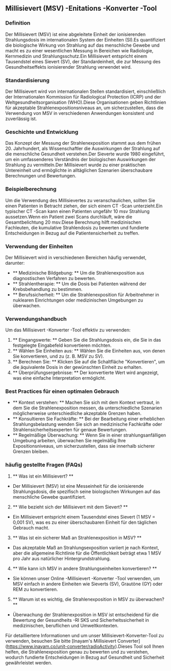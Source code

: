 ## Millisievert (MSV) -Enitations -Konverter -Tool

### Definition
Der Millisievert (MSV) ist eine abgeleitete Einheit der ionisierenden Strahlungsdosis im internationalen System der Einheiten (SI).Es quantifiziert die biologische Wirkung von Strahlung auf das menschliche Gewebe und macht es zu einer wesentlichen Messung in Bereichen wie Radiologie, Kernmedizin und Strahlungsschutz.Ein Millisievert entspricht einem Tausendstel eines Sievert (SV), der Standardeinheit, die zur Messung des Gesundheitseffekts ionisierender Strahlung verwendet wird.

### Standardisierung
Der Millisievert wird von internationalen Stellen standardisiert, einschließlich der Internationalen Kommission für Radiological Protection (ICRP) und der Weltgesundheitsorganisation (WHO).Diese Organisationen geben Richtlinien für akzeptable Strahlenexpositionsniveaus an, um sicherzustellen, dass die Verwendung von MSV in verschiedenen Anwendungen konsistent und zuverlässig ist.

### Geschichte und Entwicklung
Das Konzept der Messung der Strahlenexposition stammt aus dem frühen 20. Jahrhundert, als Wissenschaftler die Auswirkungen der Strahlung auf die menschliche Gesundheit verstehen.Der Sieverte wurde 1980 eingeführt, um ein umfassenderes Verständnis der biologischen Auswirkungen der Strahlung zu vermitteln.Der Millisievert wurde zu einer praktischen Untereinheit und ermöglichte in alltäglichen Szenarien überschaubare Berechnungen und Bewertungen.

### Beispielberechnung
Um die Verwendung des Millisievertes zu veranschaulichen, sollten Sie einen Patienten in Betracht ziehen, der sich einem CT -Scan unterzieht.Ein typischer CT -Scan kann einen Patienten ungefähr 10 msv Strahlung aussetzen.Wenn ein Patient zwei Scans durchläuft, wäre die Gesamtbelichtung 20 msv.Diese Berechnung hilft medizinischen Fachleuten, die kumulative Strahlendosis zu bewerten und fundierte Entscheidungen in Bezug auf die Patientensicherheit zu treffen.

### Verwendung der Einheiten
Der Millisievert wird in verschiedenen Bereichen häufig verwendet, darunter:
- ** Medizinische Bildgebung: ** Um die Strahlenexposition aus diagnostischen Verfahren zu bewerten.
- ** Strahlentherapie: ** Um die Dosis bei Patienten während der Krebsbehandlung zu bestimmen.
- ** Berufssicherheit: ** Um die Strahlenexposition für Arbeitnehmer in nuklearen Einrichtungen oder medizinischen Umgebungen zu überwachen.

### Verwendungshandbuch
Um das Millisievert -Konverter -Tool effektiv zu verwenden:
1. ** Eingangswerte: ** Geben Sie die Strahlungsdosis ein, die Sie in das festgelegte Eingabefeld konvertieren möchten.
2. ** Wählen Sie Einheiten aus: ** Wählen Sie die Einheiten aus, von denen Sie konvertieren, und zu (z. B. MSV zu SV).
3. ** Berechnen Sie: ** Klicken Sie auf die Schaltfläche "Konvertieren", um die äquivalente Dosis in der gewünschten Einheit zu erhalten.
4. ** Überprüfungsergebnisse: ** Der konvertierte Wert wird angezeigt, was eine einfache Interpretation ermöglicht.

### Best Practices für einen optimalen Gebrauch
- ** Kontext verstehen: ** Machen Sie sich mit dem Kontext vertraut, in dem Sie die Strahlenexposition messen, da unterschiedliche Szenarien möglicherweise unterschiedliche akzeptable Grenzen haben.
- ** Konsultieren Sie Fachkräfte: ** Bei der Bearbeitung einer erheblichen Strahlungsbelastung wenden Sie sich an medizinische Fachkräfte oder Strahlensicherheitsexperten für genaue Bewertungen.
- ** Regelmäßige Überwachung: ** Wenn Sie in einer strahlungsanfälligen Umgebung arbeiten, überwachen Sie regelmäßig Ihre Expositionsniveaus, um sicherzustellen, dass sie innerhalb sicherer Grenzen bleiben.

### häufig gestellte Fragen (FAQs)

1. ** Was ist ein Millisievert? **
- Der Millisievert (MSV) ist eine Messeinheit für die ionisierende Strahlungsdosis, die spezifisch seine biologischen Wirkungen auf das menschliche Gewebe quantifiziert.

2. ** Wie bezieht sich der Millisievert mit dem Sievert? **
- Ein Millisievert entspricht einem Tausendstel eines Sievert (1 MSV = 0,001 SV), was es zu einer überschaubaren Einheit für den täglichen Gebrauch macht.

3. ** Was ist ein sicherer Maß an Strahlenexposition in MSV? **
- Das akzeptable Maß an Strahlungsexposition variiert je nach Kontext, aber die allgemeine Richtlinie für die Öffentlichkeit beträgt etwa 1 MSV pro Jahr aus natürlicher Hintergrundstrahlung.

4. ** Wie kann ich MSV in andere Strahlungseinheiten konvertieren? **
- Sie können unser Online -Millisievert -Konverter -Tool verwenden, um MSV einfach in andere Einheiten wie Sieverts (SV), Grautöne (GY) oder REM zu konvertieren.

5. ** Warum ist es wichtig, die Strahlenexposition in MSV zu überwachen? **
- Überwachung der Strahlenexposition in MSV ist entscheidend für die Bewertung der Gesundheits -RI SKS und Sicherheitssicherheit in medizinischen, beruflichen und Umweltkontexten.

Für detailliertere Informationen und um unser Millisievert-Konverter-Tool zu verwenden, besuchen Sie bitte [Inayam's Millisievert Converter] (https://www.inayam.co/unit-converter/radioActivity).Dieses Tool soll Ihnen helfen, die Strahlenexposition genau zu bewerten und zu verstehen, wodurch fundierte Entscheidungen in Bezug auf Gesundheit und Sicherheit gewährleistet werden.